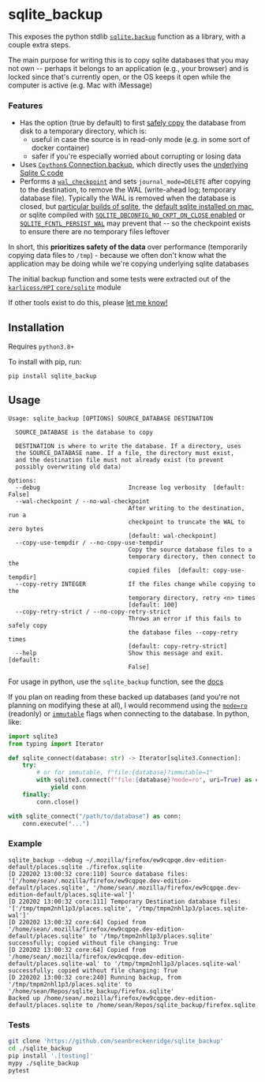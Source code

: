 # sqlite_backup

This exposes the python stdlib [`sqlite.backup`](https://docs.python.org/3/library/sqlite3.html#sqlite3.Connection.backup) function as a library, with a couple extra steps.

The main purpose for writing this is to copy sqlite databases that you may not own -- perhaps it belongs to an application (e.g., your browser) and is locked since that's currently open, or the OS keeps it open while the computer is active (e.g. Mac with iMessage)

### Features

- Has the option (true by default) to first [safely copy](https://github.com/seanbreckenridge/sqlite_backup/blob/cbe57a88bc987ca990edfb65b66f04b6d8765a5e/sqlite_backup/core.py#L48-L56) the database from disk to a temporary directory, which is:
  - useful in case the source is in read-only mode (e.g. in some sort of docker container)
  - safer if you're especially worried about corrupting or losing data
- Uses [`Cpython`s Connection.backup](https://github.com/python/cpython/blob/8fb36494501aad5b0c1d34311c9743c60bb9926c/Modules/_sqlite/connection.c#L1716), which directly uses the [underlying Sqlite C code](https://www.sqlite.org/c3ref/backup_finish.html)
- Performs a [`wal_checkpoint`](https://www.sqlite.org/pragma.html#pragma_wal_checkpoint) and sets `journal_mode=DELETE` after copying to the destination, to remove the WAL (write-ahead log; temporary database file). Typically the WAL is removed when the database is closed, but [particular builds of sqlite](https://sqlite.org/forum/forumpost/1fdfc1a0e7), the [default sqlite installed on mac](https://github.com/seanbreckenridge/sqlite_backup/issues/9), or sqlite compiled with [`SQLITE_DBCONFIG_NO_CKPT_ON_CLOSE` enabled](https://www.sqlite.org/c3ref/c_dbconfig_enable_fkey.html) or [`SQLITE_FCNTL_PERSIST_WAL`](https://www.sqlite.org/c3ref/c_fcntl_begin_atomic_write.html#sqlitefcntlpersistwal) may prevent that -- so the checkpoint exists to ensure there are no temporary files leftover

In short, this **prioritizes safety of the data** over performance (temporarily copying data files to `/tmp`) - because we often don't know what the application may be doing while we're copying underlying sqlite databases

The initial backup function and some tests were extracted out of the [`karlicoss/HPI` `core/sqlite`](https://github.com/karlicoss/HPI/blob/a1f03f9c028df9d1898de2cc14f1df4fa6d8c471/my/core/sqlite.py#L33-L51) module

If other tools exist to do this, please [let me know!](https://github.com/seanbreckenridge/sqlite_backup/issues/new)

## Installation

Requires `python3.8+`

To install with pip, run:

    pip install sqlite_backup

## Usage

```
Usage: sqlite_backup [OPTIONS] SOURCE_DATABASE DESTINATION

  SOURCE_DATABASE is the database to copy

  DESTINATION is where to write the database. If a directory, uses
  the SOURCE_DATABASE name. If a file, the directory must exist,
  and the destination file must not already exist (to prevent
  possibly overwriting old data)

Options:
  --debug                         Increase log verbosity  [default: False]
  --wal-checkpoint / --no-wal-checkpoint
                                  After writing to the destination, run a
                                  checkpoint to truncate the WAL to zero bytes
                                  [default: wal-checkpoint]
  --copy-use-tempdir / --no-copy-use-tempdir
                                  Copy the source database files to a
                                  temporary directory, then connect to the
                                  copied files  [default: copy-use-tempdir]
  --copy-retry INTEGER            If the files change while copying to the
                                  temporary directory, retry <n> times
                                  [default: 100]
  --copy-retry-strict / --no-copy-retry-strict
                                  Throws an error if this fails to safely copy
                                  the database files --copy-retry times
                                  [default: copy-retry-strict]
  --help                          Show this message and exit.  [default:
                                  False]
```

For usage in python, use the `sqlite_backup` function, see the [docs](./docs/sqlite_backup/index.md)

If you plan on reading from these backed up databases (and you're not planning on modifying these at all), I would recommend using the [`mode=ro`](https://www.sqlite.org/uri.html#urimode) (readonly) or [`immutable`](https://www.sqlite.org/uri.html#uriimmutable) flags when connecting to the database. In python, like:

```python
import sqlite3
from typing import Iterator

def sqlite_connect(database: str) -> Iterator[sqlite3.Connection]:
    try:
        # or for immutable, f"file:{database}?immutable=1"
        with sqlite3.connect(f"file:{database}?mode=ro", uri=True) as conn:
            yield conn
    finally:
        conn.close()

with sqlite_connect("/path/to/database") as conn:
    conn.execute("...")
```

### Example

```
sqlite_backup --debug ~/.mozilla/firefox/ew9cqpqe.dev-edition-default/places.sqlite ./firefox.sqlite
[D 220202 13:00:32 core:110] Source database files: '['/home/sean/.mozilla/firefox/ew9cqpqe.dev-edition-default/places.sqlite', '/home/sean/.mozilla/firefox/ew9cqpqe.dev-edition-default/places.sqlite-wal']'
[D 220202 13:00:32 core:111] Temporary Destination database files: '['/tmp/tmpm2nhl1p3/places.sqlite', '/tmp/tmpm2nhl1p3/places.sqlite-wal']'
[D 220202 13:00:32 core:64] Copied from '/home/sean/.mozilla/firefox/ew9cqpqe.dev-edition-default/places.sqlite' to '/tmp/tmpm2nhl1p3/places.sqlite' successfully; copied without file changing: True
[D 220202 13:00:32 core:64] Copied from '/home/sean/.mozilla/firefox/ew9cqpqe.dev-edition-default/places.sqlite-wal' to '/tmp/tmpm2nhl1p3/places.sqlite-wal' successfully; copied without file changing: True
[D 220202 13:00:32 core:240] Running backup, from '/tmp/tmpm2nhl1p3/places.sqlite' to '/home/sean/Repos/sqlite_backup/firefox.sqlite'
Backed up /home/sean/.mozilla/firefox/ew9cqpqe.dev-edition-default/places.sqlite to /home/sean/Repos/sqlite_backup/firefox.sqlite
```

### Tests

```bash
git clone 'https://github.com/seanbreckenridge/sqlite_backup'
cd ./sqlite_backup
pip install '.[testing]'
mypy ./sqlite_backup
pytest
```
